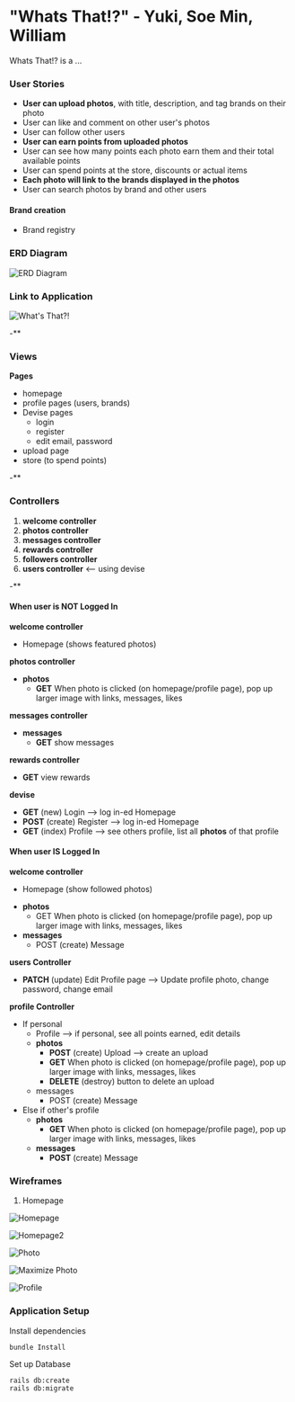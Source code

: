 # "Whats That!?" - Yuki, Soe Min, William

Whats That!? is a ...

### User Stories

* **User can upload photos**, with title, description, and tag brands on their photo
* User can like and comment on other user's photos
* User can follow other users
* **User can earn points from uploaded photos**
* User can see how many points each photo earn them and their total available points
* User can spend points at the store, discounts or actual items
* **Each photo will link to the brands displayed in the photos**
* User can search photos by brand and other users

#### Brand creation
* Brand registry

### ERD Diagram

![ERD Diagram](public/ERD.png)

### Link to Application

![What's That?!](https://whats-that.herokuapp.com/)

-**

### Views

**Pages**
- homepage
- profile pages (users, brands)
- Devise pages
  - login
  - register
  - edit email, password
- upload page
- store (to spend points)

-**

### Controllers

1. **welcome controller**
2. **photos controller**
3. **messages controller**
4. **rewards controller**
5. **followers controller**
6. **users controller** <-- using devise

-**

#### When user is NOT Logged In
**welcome controller**
- Homepage (shows featured photos)

**photos controller**
  - **photos**
    - **GET** When photo is clicked (on homepage/profile page), pop up larger image with links, messages, likes

**messages controller**
  - **messages**
    - **GET** show messages

**rewards controller**
  - **GET** view rewards

**devise**
- **GET** (new) Login --> log in-ed Homepage
- **POST** (create) Register --> log in-ed Homepage
- **GET** (index) Profile --> see others profile, list all **photos** of that profile

#### When user IS Logged In
**welcome controller**
*  Homepage (show followed photos)
  - **photos**
    - GET When photo is clicked (on homepage/profile page), pop up larger image with links, messages, likes
  - **messages**
    - POST (create) Message

**users Controller**
- **PATCH** (update) Edit Profile page --> Update profile photo, change password, change email

**profile Controller**
* If personal
  - Profile --> if personal, see all points earned, edit details
  - **photos**
    - **POST** (create) Upload --> create an upload
    - **GET** When photo is clicked (on homepage/profile page), pop up larger image with links, messages, likes
    - **DELETE** (destroy) button to delete an upload
  - messages
    - POST (create) Message
* Else if other's profile
  - **photos**
    - **GET** When photo is clicked (on homepage/profile page), pop up larger image with links, messages, likes
  - **messages**
    - **POST** (create) Message

### Wireframes

1. Homepage

![Homepage](public/homepage.png)

![Homepage2](public/Main_Page_Wireframe.png)

![Photo](public/photo.png)

![Maximize Photo](public/Maximized_Photo_Popup.png)

![Profile](public/Profile_Page_Wireframe.png)

### Application Setup

Install dependencies
```
bundle Install
```
Set up Database
```
rails db:create
rails db:migrate
```
